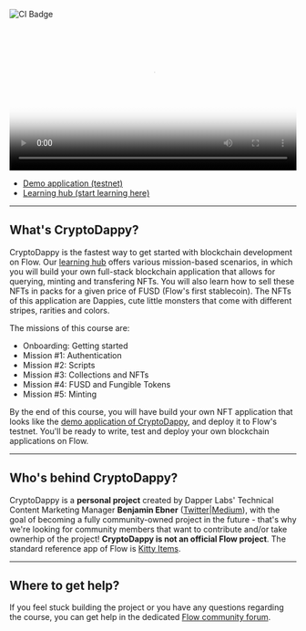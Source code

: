 ![CI Badge](https://github.com/bebner/crypto-dappy/actions/workflows/build_test_react.yml/badge.svg)

<video src="https://d1mtab9ltfdpua.cloudfront.net/videos/Trailer_LQ.mp4" width="100%" controls poster="https://d1mtab9ltfdpua.cloudfront.net/images/Cover.jpeg"></video>

* [Demo application (testnet)](https://ds5644cbkdnqk.cloudfront.net/)
* [Learning hub (start learning here)](https://d3em6h2gy0mctd.cloudfront.net/)

---

## What's CryptoDappy?

CryptoDappy is the fastest way to get started with blockchain development on Flow. Our [learning hub](https://d3em6h2gy0mctd.cloudfront.net/) offers various mission-based scenarios, in which you will build your own full-stack blockchain application that allows for querying, minting and transfering NFTs. You will also learn how to sell these NFTs in packs for a given price of FUSD (Flow's first stablecoin). The NFTs of this application are Dappies, cute little monsters that come with different stripes, rarities and colors. 

The missions of this course are:

* Onboarding: Getting started
* Mission #1: Authentication
* Mission #2: Scripts
* Mission #3: Collections and NFTs
* Mission #4: FUSD and Fungible Tokens
* Mission #5: Minting

By the end of this course, you will have build your own NFT application that looks like the [demo application of CryptoDappy](https://ds5644cbkdnqk.cloudfront.net/), and deploy it to Flow's testnet. You'll be ready to write, test and deploy your own blockchain applications on Flow.

---

## Who's behind CryptoDappy?

CryptoDappy is a **personal project** created by Dapper Labs' Technical Content Marketing
Manager **Benjamin Ebner** ([Twitter](https://twitter.com/_bebner)|[Medium](https://medium.com/@ebner.benjamin)), with the goal of becoming a fully community-owned project in the future - that's why we're looking for community members that want to contribute and/or take ownerhip of the project! **CryptoDappy is not an official Flow project**. The standard reference app of Flow is [Kitty Items](https://github.com/onflow/kitty-items).

---

## Where to get help?

If you feel stuck building the project or you have any questions regarding the course, you can get help in the dedicated [Flow community forum](https://forum.onflow.org). 
